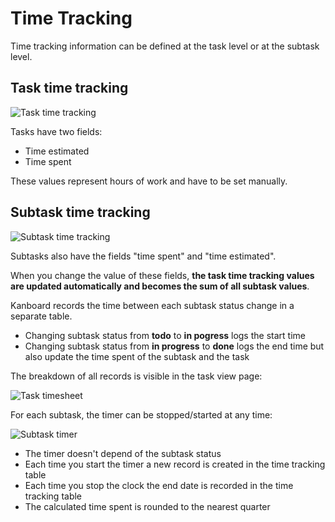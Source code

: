 Time Tracking
=============

Time tracking information can be defined at the task level or at the subtask level.

Task time tracking
------------------

![Task time tracking](https://kanboard.net/screenshots/documentation/task-time-tracking.png)

Tasks have two fields:

- Time estimated
- Time spent

These values represent hours of work and have to be set manually.

Subtask time tracking
---------------------

![Subtask time tracking](https://kanboard.net/screenshots/documentation/subtask-time-tracking.png)

Subtasks also have the fields "time spent" and "time estimated".

When you change the value of these fields, **the task time tracking values are updated automatically and becomes the sum of all subtask values**.

Kanboard records the time between each subtask status change in a separate table.

- Changing subtask status from **todo** to **in pogress** logs the start time
- Changing subtask status from **in progress** to **done** logs the end time but also update the time spent of the subtask and the task

The breakdown of all records is visible in the task view page:

![Task timesheet](https://kanboard.net/screenshots/documentation/task-timesheet.png)

For each subtask, the timer can be stopped/started at any time:

![Subtask timer](https://kanboard.net/screenshots/documentation/subtask-timer.png)

- The timer doesn't depend of the subtask status
- Each time you start the timer a new record is created in the time tracking table
- Each time you stop the clock the end date is recorded in the time tracking table
- The calculated time spent is rounded to the nearest quarter
